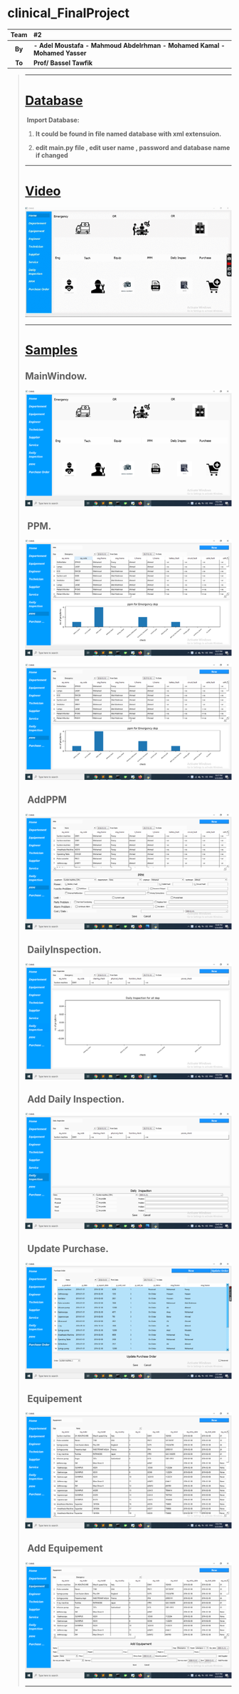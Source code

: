 # clinical_FinalProject

| Team             | #2                                                           |
| :--------------: | :----------------------------------------------------------- |
|      **By**      | **- Adel Moustafa**                                                                                                                                   **- Mahmoud Abdelrhman**                                                                                                                  **- Mohamed Kamal**                                                                                                                                    **- Mohamed Yasser** |                                                                                                                                    **- Mohamed Mohsen** |
|      **To**      | **Prof/ Bassel Tawfik**                                    |


> ------
>
> # [Database]()
>
> ​		**Import Database:**
>
> 1.  **It could be found in file named database with xml extensuion.**
>
> 2.  **edit main.py file , edit user name , password and database name if changed**
>
> 
>
> ------
>
> # [Video]()
>
>
> ![](/imgs/video.gif)
>
> ------
>
> # [Samples]()
>
>## 		**MainWindow.** 
> 
>
> ![](/imgs/img11.png)
>
>## ​		**PPM.**
>
> ![](/imgs/img7.png)
>
> ![](/imgs/img8.png)
>
>## ​		**AddPPM**
>
> ![](/imgs/img13.png)
>
>## ​		**DailyInspection.**
>
> ![](/imgs/img6.png)
>
>## ​		**Add Daily Inspection.**
>
> ![](/imgs/img14.png)
>
>## ​		**Update Purchase.**
>
> ![](/imgs/img15.png)
>
>## ​		**Equipement**
>
> ![](/imgs/img2.png)
>
>## ​		**Add Equipement**
>
> ![](/imgs/img9.png)
>
> ------
>

